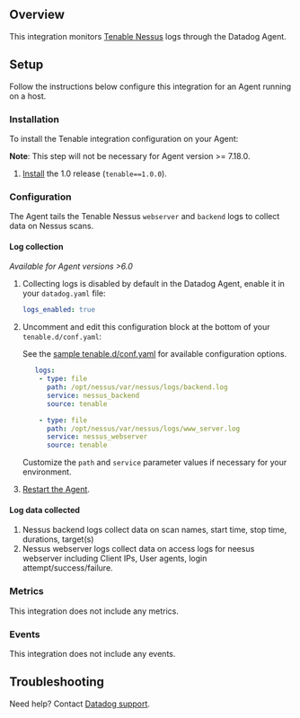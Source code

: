 ## Overview

This integration monitors [Tenable Nessus][1] logs through the Datadog Agent.

## Setup

Follow the instructions below configure this integration for an Agent running on a host.

### Installation

To install the Tenable integration configuration on your Agent:

**Note**: This step will not be necessary for Agent version >= 7.18.0.

1. [Install][2] the 1.0 release (`tenable==1.0.0`).

### Configuration

The Agent tails the Tenable Nessus `webserver` and `backend` logs to collect data on Nessus scans.

#### Log collection

_Available for Agent versions >6.0_

1. Collecting logs is disabled by default in the Datadog Agent, enable it in your `datadog.yaml` file:

   ```yaml
   logs_enabled: true
   ```

2. Uncomment and edit this configuration block at the bottom of your `tenable.d/conf.yaml`:

   See the [sample tenable.d/conf.yaml][3] for available configuration options.

   ```yaml
      logs:
       - type: file
         path: /opt/nessus/var/nessus/logs/backend.log
         service: nessus_backend
         source: tenable

       - type: file
         path: /opt/nessus/var/nessus/logs/www_server.log
         service: nessus_webserver
         source: tenable
   ```

    Customize the `path` and `service` parameter values if necessary for your environment.

3. [Restart the Agent][4].

#### Log data collected

1. Nessus backend logs collect data on scan names, start time, stop time, durations, target(s)
2. Nessus webserver logs collect data on access logs for neesus webserver including Client IPs, User agents, login attempt/success/failure.

### Metrics

This integration does not include any metrics.

### Events

This integration does not include any events.

## Troubleshooting

Need help? Contact [Datadog support][5].

[1]: https://www.tenable.com/products/nessus
[2]: https://docs.datadoghq.com/agent/guide/integration-management/#install
[3]: https://github.com/DataDog/integrations-core/blob/master/tenable/datadog_checks/tenable/data/conf.yaml.example
[4]: https://docs.datadoghq.com/agent/guide/agent-commands/?tab=agentv6#start-stop-and-restart-the-agent
[5]: https://docs.datadoghq.com/help/
